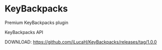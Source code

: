 # KeyBackpacks
Premium KeyBackpacks plugin



KeyBackpacks API

DOWNLOAD: https://github.com/iLucaH/KeyBackpacks/releases/tag/1.0.0

